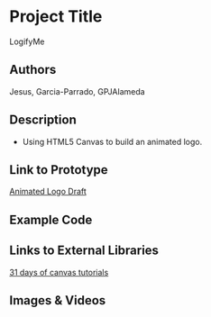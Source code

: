 # Project Title

  LogifyMe

## Authors

  Jesus, Garcia-Parrado, GPJAlameda

## Description

  - Using HTML5 Canvas to build an animated logo.

## Link to Prototype

[Animated Logo Draft](project_code/index_14.html "Animated Logo Draft")

## Example Code

## Links to External Libraries

[31 days of canvas tutorials](http://creativejs.com/2011/08/31-days-of-canvas-tutorials/ "31 days of canvas tutorials")

## Images & Videos

